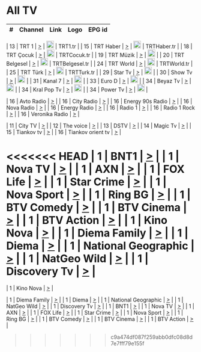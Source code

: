 <h1>All TV</h1>

| #   | Channel        | Link  | Logo | EPG id |
|:---:|:--------------:|:-----:|:----:|:------:|

| 13  | TRT 1            | [>](https://tv-trt1.medya.trt.com.tr/master.m3u8) | <img height="20" src="https://i.imgur.com/j786OLG.png"/> | TRT1.tr |
| 15  | TRT Haber        | [>](https://tv-trthaber.medya.trt.com.tr/master.m3u8) | <img height="20" src="https://i.imgur.com/OVfo8Ab.png"/> | TRTHaber.tr |
| 18  | TRT Çocuk        | [>](https://tv-trtcocuk.medya.trt.com.tr/master.m3u8) | <img height="20" src="https://i.imgur.com/QLFmD6d.png"/> | TRTCocuk.tr |
| 19  | TRT Müzik        | [>](https://tv-trtmuzik.medya.trt.com.tr/master.m3u8) | <img height="20" src="https://i.imgur.com/fIVFCEd.png"/> |
| 20  | TRT Belgesel     | [>](https://tv-trtbelgesel.medya.trt.com.tr/master.m3u8) | <img height="20" src="https://i.imgur.com/MGO87pe.png"/> | TRTBelgesel.tr |
| 24  | TRT World        | [>](https://tv-trtworld.medya.trt.com.tr/master.m3u8) | <img height="20" src="https://i.imgur.com/JEA2xpv.png"/> | TRTWorld.tr |
| 25  | TRT Türk         | [>](https://tv-trtturk.medya.trt.com.tr/master.m3u8) | <img height="20" src="https://i.imgur.com/OSTOQNw.png"/> | TRTTurk.tr |
| 29  | Star Tv   | [>](https://dogus-live.daioncdn.net/startv/startv_360p.m3u8) | <img height="20" src="https://i.imgur.com/IebUZx1.png"/> |
| 30  | Show Tv     | [>](https://ciner-live.daioncdn.net/showtv/showtv.m3u8) | <img height="20" src="https://i.imgur.com/IebUZx1.png"/> |
| 31  | Kanal 7     | [>](https://kanal7-live.daioncdn.net/kanal7/kanal7.m3u8) | <img height="20" src="https://i.imgur.com/IebUZx1.png"/> |
| 33  | Euro D    | [>](https://www.youtube.com/user/KanalD/live) | <img height="20" src="https://i.imgur.com/IebUZx1.png"/> |
| 34  | Beyaz Tv     | [>](https://beyaztv-live.daioncdn.net/beyaztv/beyaztv.m3u8) | <img height="20" src="https://i.imgur.com/IebUZx1.png"/> |
| 34  | Kral Pop Tv     | [>](https://www.youtube.com/watch?v=GuFTuKoXepw) | <img height="20" src="https://i.imgur.com/IebUZx1.png"/> |
| 34  | Power Tv     | [>](https://livetv.powerapp.com.tr/powerTV/powerhd.smil/chunklist.m3u8) | <img height="20" src="https://i.imgur.com/IebUZx1.png"/> |

| 16  | Avto Radio | [>](http://stream.metacast.eu/avtoradio.mp3.m3u) |
| 16  | City Radio | [>](http://stream.metacast.eu/city.aac.m3u) |
| 16  | Energy 90s Radio | [>](http://stream.metacast.eu/energy-90s.m3u) |
| 16  | Nova Radio | [>](http://stream.metacast.eu/nova.aac.m3u) |
| 16  | Energy Radio | [>](http://stream.metacast.eu/nrj.aac.m3u) |
| 16  | Radio 1 | [>](http://stream.metacast.eu/radio1.aac.m3u) |
| 16  | Radio 1 Rock | [>](http://stream.metacast.eu/radio1rock.aac.m3u) |
| 16  | Veronika Radio | [>](http://stream.metacast.eu/veronika.aac.m3u) |

| 11  | City TV | [>](https://tv.city.bg/play/tshls/citytv/index.m3u8) |
| 12  | The voice | [>](https://bss1.neterra.tv/thevoice/thevoice.m3u8) |
| 13  | DSTV | [>](http://46.249.95.140:8081/hls/data.m3u8) |
| 14  | Magic Tv | [>](https://bss1.neterra.tv/magictv/magictv.m3u8) |
| 15  | Tiankov tv | [>](https://streamer103.neterra.tv/tiankov-folk/live.m3u8) |
| 16  | Tiankov orient tv | [>](https://streamer103.neterra.tv/tiankov-orient/live.m3u8) |

<<<<<<< HEAD
| 1 | BNT1 | [>](https://ymkaya.xyz:28154/tv/bnt1/playlist.m3u8?wmsAuthSign=c2VydmVyX3RpbWU9NS8xNy8yMDI1IDY6NDQ6MDMgUE0maGFzaF92YWx1ZT1Cc1lqZmZWeEFZdTJ0eitKclRBQUhBPT0mdmFsaWRtaW51dGVzPTYw) |
| 1 | Nova TV | [>](https://ymkaya.xyz:28154/tv/novatv/playlist.m3u8?wmsAuthSign=c2VydmVyX3RpbWU9NS8xNy8yMDI1IDY6NDQ6MTMgUE0maGFzaF92YWx1ZT13aFJRbHNJL3ZGZmtsbnVNMEJoMzlBPT0mdmFsaWRtaW51dGVzPTYw) |
| 1 | AXN | [>](https://ymkaya.xyz:28154/tv/axn/playlist.m3u8?wmsAuthSign=c2VydmVyX3RpbWU9NS8xNy8yMDI1IDY6NDQ6MjIgUE0maGFzaF92YWx1ZT1QTVJ2d0dYYkVkdnhqVDQ3eWdhdllBPT0mdmFsaWRtaW51dGVzPTYw) |
| 1 | FOX Life | [>](https://ymkaya.xyz:28154/tv/foxlife/playlist.m3u8?wmsAuthSign=c2VydmVyX3RpbWU9NS8xNy8yMDI1IDY6NDQ6MzIgUE0maGFzaF92YWx1ZT0vdEtSN20zSngra0gvSHJjTFNpRlV3PT0mdmFsaWRtaW51dGVzPTYw) |
| 1 | Star Crime | [>](https://ymkaya.xyz:28154/tv/foxcrime/playlist.m3u8?wmsAuthSign=c2VydmVyX3RpbWU9NS8xNy8yMDI1IDY6NDQ6NDIgUE0maGFzaF92YWx1ZT1NaXh2RlpzZVdWUjVCM2tNRWJ5UDJBPT0mdmFsaWRtaW51dGVzPTYw) |
| 1 | Nova Sport | [>](https://ymkaya.xyz:28154/tv/novasport/playlist.m3u8?wmsAuthSign=c2VydmVyX3RpbWU9NS8xNy8yMDI1IDY6NDQ6NTEgUE0maGFzaF92YWx1ZT1GaHV4L1g3d2dVYlBqVzdpZ1crbWdnPT0mdmFsaWRtaW51dGVzPTYw) |
| 1 | Ring BG | [>](https://ymkaya.xyz:28154/tv/ringbg/playlist.m3u8?wmsAuthSign=c2VydmVyX3RpbWU9NS8xNy8yMDI1IDY6NDU6MDEgUE0maGFzaF92YWx1ZT1nNEw1cUloa3ZwdnVHaDVOMnJReXZRPT0mdmFsaWRtaW51dGVzPTYw) |
| 1 | BTV Comedy | [>](https://ymkaya.xyz:28154/tv/btvcomedy/playlist.m3u8?wmsAuthSign=c2VydmVyX3RpbWU9NS8xNy8yMDI1IDY6NDU6MTEgUE0maGFzaF92YWx1ZT1QYkpKbktRTnJuSERkdXpSY2puK01BPT0mdmFsaWRtaW51dGVzPTYw) |
| 1 | BTV Cinema | [>](https://ymkaya.xyz:28154/tv/btvcinema/playlist.m3u8?wmsAuthSign=c2VydmVyX3RpbWU9NS8xNy8yMDI1IDY6NDU6MjAgUE0maGFzaF92YWx1ZT1QcnZRVGUwUmp1YW9qclgwWWMwL0V3PT0mdmFsaWRtaW51dGVzPTYw) |
| 1 | BTV Action | [>](https://ymkaya.xyz:28154/tv/btvaction/playlist.m3u8?wmsAuthSign=c2VydmVyX3RpbWU9NS8xNy8yMDI1IDY6NDU6MjkgUE0maGFzaF92YWx1ZT1MMmEydlhzaTUxbDFiZnNFNWNhYlpBPT0mdmFsaWRtaW51dGVzPTYw) |
| 1 | Kino Nova | [>](https://ymkaya.xyz:28154/tv/kinonova/playlist.m3u8?wmsAuthSign=c2VydmVyX3RpbWU9NS8xNy8yMDI1IDY6NDU6MzkgUE0maGFzaF92YWx1ZT1WNitGMGl5cVVML1BWWm9OdzZ4YzFRPT0mdmFsaWRtaW51dGVzPTYw) |
| 1 | Diema Family | [>](https://ymkaya.xyz:28154/tv/diemafamily/playlist.m3u8?wmsAuthSign=c2VydmVyX3RpbWU9NS8xNy8yMDI1IDY6NDU6NDggUE0maGFzaF92YWx1ZT1TT1V3bFZTYStBY1BrbVdoU3duOW13PT0mdmFsaWRtaW51dGVzPTYw) |
| 1 | Diema | [>](https://ymkaya.xyz:28154/tv/diema/playlist.m3u8?wmsAuthSign=c2VydmVyX3RpbWU9NS8xNy8yMDI1IDY6NDU6NTggUE0maGFzaF92YWx1ZT14V01HK2VNRjR5aHl3RHF0b05CbGVnPT0mdmFsaWRtaW51dGVzPTYw) |
| 1 | National Geographic | [>](https://ymkaya.xyz:28154/tv/natgeo/playlist.m3u8?wmsAuthSign=c2VydmVyX3RpbWU9NS8xNy8yMDI1IDY6NDY6MDcgUE0maGFzaF92YWx1ZT14QTE3elhpWWE4b1RRVlNrSWVhR2lRPT0mdmFsaWRtaW51dGVzPTYw) |
| 1 | NatGeo Wild | [>](https://ymkaya.xyz:28154/tv/natgeowild/playlist.m3u8?wmsAuthSign=c2VydmVyX3RpbWU9NS8xNy8yMDI1IDY6NDY6MTcgUE0maGFzaF92YWx1ZT1sWVBKVWxFZWZNblU3dTBTaTZvMXRBPT0mdmFsaWRtaW51dGVzPTYw) |
| 1 | Discovery Tv | [>](https://ymkaya.xyz:28154/tv/discovery/playlist.m3u8?wmsAuthSign=c2VydmVyX3RpbWU9NS8xNy8yMDI1IDY6NDY6MjYgUE0maGFzaF92YWx1ZT1RVHZEUmJxUGNYSUlyeG9QYS9xU3d3PT0mdmFsaWRtaW51dGVzPTYw) |
=======


| 1 | Kino Nova | [>](https://ymkaya.xyz:11336/tv/kinonova/playlist.m3u8?wmsAuthSign=c2VydmVyX3RpbWU9MS8yLzIwMjUgNDo0MDoyMCBBTSZoYXNoX3ZhbHVlPWlFS1FrWEtMMVRFM3l5YklUWUJQUHc9PSZ2YWxpZG1pbnV0ZXM9NjA=) |

| 1 | Diema Family | [>](https://ymkaya.xyz:11336/tv/diemafamily/playlist.m3u8?wmsAuthSign=c2VydmVyX3RpbWU9MS8yLzIwMjUgNDo0MDozMCBBTSZoYXNoX3ZhbHVlPUVUaTVKTldvZTF5WVVCM0YwL21kaXc9PSZ2YWxpZG1pbnV0ZXM9NjA=) |
| 1 | Diema | [>](https://ymkaya.xyz:11336/tv/diema/playlist.m3u8?wmsAuthSign=c2VydmVyX3RpbWU9MS8yLzIwMjUgNDo0MDo0MCBBTSZoYXNoX3ZhbHVlPVlYMWVJT2NuUjNpUTBsaytEUFFOS2c9PSZ2YWxpZG1pbnV0ZXM9NjA=) |
| 1 | National Geographic | [>](https://ymkaya.xyz:11336/tv/natgeo/playlist.m3u8?wmsAuthSign=c2VydmVyX3RpbWU9MS8yLzIwMjUgNDo0MTo0MSBBTSZoYXNoX3ZhbHVlPTJQTlVmcG5nYWx0M013eUhGRGxnd0E9PSZ2YWxpZG1pbnV0ZXM9NjA=) |
| 1 | NatGeo Wild | [>](https://ymkaya.xyz:11336/tv/natgeowild/playlist.m3u8?wmsAuthSign=c2VydmVyX3RpbWU9MS8yLzIwMjUgNDo0MTo1MSBBTSZoYXNoX3ZhbHVlPVl1OXZaTTliN0hGWEN3eDBYd1duNkE9PSZ2YWxpZG1pbnV0ZXM9NjA=) |
| 1 | Discovery Tv | [>](https://ymkaya.xyz:11336/tv/discovery/playlist.m3u8?wmsAuthSign=c2VydmVyX3RpbWU9MS8yLzIwMjUgNDo0MjowMSBBTSZoYXNoX3ZhbHVlPWtBQmdLNlY2RmQwWElzMVYzSDJyVkE9PSZ2YWxpZG1pbnV0ZXM9NjA=) |
| 1 | BNT1 | [>](https://ymkaya.xyz:11336/tv/bnt1/playlist.m3u8?wmsAuthSign=c2VydmVyX3RpbWU9MS8yLzIwMjUgNDozODozOCBBTSZoYXNoX3ZhbHVlPVVrMVlRQXpJWlhYeUh6ZFVpSC9NMUE9PSZ2YWxpZG1pbnV0ZXM9NjA=) |
| 1 | Nova TV | [>](https://ymkaya.xyz:11336/tv/novatv/playlist.m3u8?wmsAuthSign=c2VydmVyX3RpbWU9MS8yLzIwMjUgNDozODo0OCBBTSZoYXNoX3ZhbHVlPUVxQjh1a0ZzYkVGZU8zZDFGTzdreVE9PSZ2YWxpZG1pbnV0ZXM9NjA=) |
| 1 | AXN | [>](https://ymkaya.xyz:11336/tv/axn/playlist.m3u8?wmsAuthSign=c2VydmVyX3RpbWU9MS8yLzIwMjUgNDozODo1OCBBTSZoYXNoX3ZhbHVlPUpkWStGY1hkNXhaOVpPZ0thQ0FZL3c9PSZ2YWxpZG1pbnV0ZXM9NjA=) |
| 1 | FOX Life | [>](https://ymkaya.xyz:11336/tv/foxlife/playlist.m3u8?wmsAuthSign=c2VydmVyX3RpbWU9MS8yLzIwMjUgNDozOToxMCBBTSZoYXNoX3ZhbHVlPWt1ZDc1T3AzYlZDTjJnSy9TU0xJZlE9PSZ2YWxpZG1pbnV0ZXM9NjA=) |
| 1 | Star Crime | [>](https://ymkaya.xyz:11336/tv/foxcrime/playlist.m3u8?wmsAuthSign=c2VydmVyX3RpbWU9MS8yLzIwMjUgNDozOToyMCBBTSZoYXNoX3ZhbHVlPXIwVU45Nm9FR1l2enNkTG9TanBxbmc9PSZ2YWxpZG1pbnV0ZXM9NjA=) |
| 1 | Nova Sport | [>](https://ymkaya.xyz:11336/tv/novasport/playlist.m3u8?wmsAuthSign=c2VydmVyX3RpbWU9MS8yLzIwMjUgNDozOTozMCBBTSZoYXNoX3ZhbHVlPXlSZ0UxazVaM0xhSmc0NmR4T0c1T2c9PSZ2YWxpZG1pbnV0ZXM9NjA=) |
| 1 | Ring BG | [>](https://ymkaya.xyz:11336/tv/ringbg/playlist.m3u8?wmsAuthSign=c2VydmVyX3RpbWU9MS8yLzIwMjUgNDozOTo0MCBBTSZoYXNoX3ZhbHVlPTR4aUlFNHVUYWN4enY1WkVuOFZma2c9PSZ2YWxpZG1pbnV0ZXM9NjA=) |
| 1 | BTV Comedy | [>](https://ymkaya.xyz:11336/tv/btvcomedy/playlist.m3u8?wmsAuthSign=c2VydmVyX3RpbWU9MS8yLzIwMjUgNDozOTo1MCBBTSZoYXNoX3ZhbHVlPUtrMTJ2RHNTTUU1RFp1ZkVOdXFSK3c9PSZ2YWxpZG1pbnV0ZXM9NjA=) |
| 1 | BTV Cinema | [>](https://ymkaya.xyz:11336/tv/btvcinema/playlist.m3u8?wmsAuthSign=c2VydmVyX3RpbWU9MS8yLzIwMjUgNDozOTo1OSBBTSZoYXNoX3ZhbHVlPTZWcU9FZW56cG1NM1lrYy8xNE5NeHc9PSZ2YWxpZG1pbnV0ZXM9NjA=) |
| 1 | BTV Action | [>](https://ymkaya.xyz:11336/tv/btvaction/playlist.m3u8?wmsAuthSign=c2VydmVyX3RpbWU9MS8yLzIwMjUgNDo0MDoxMCBBTSZoYXNoX3ZhbHVlPUlDd0ErRkZVWThyMVZwR3c2REdGZ3c9PSZ2YWxpZG1pbnV0ZXM9NjA=) |
>>>>>>> c9a474df087f259abb0dfc08d8d7e7fff79e155f
